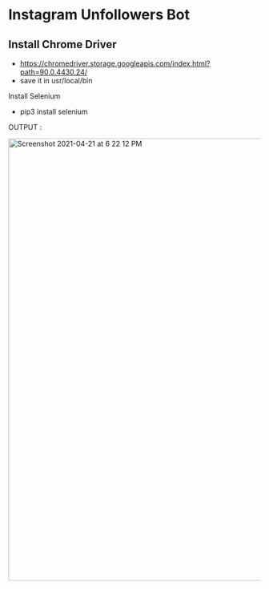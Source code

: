 # Instagram Unfollowers Bot
## Install Chrome Driver
- https://chromedriver.storage.googleapis.com/index.html?path=90.0.4430.24/
- save it in usr/local/bin

Install Selenium 
- pip3 install selenium

OUTPUT :

<img width="883" alt="Screenshot 2021-04-21 at 6 22 12 PM" src="https://user-images.githubusercontent.com/55665104/115557501-63217880-a2cf-11eb-8cea-348ac53a6dd9.png">
